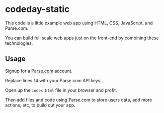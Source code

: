 # codeday-static

This code is a little example web app using HTML, CSS, JavaScript, and Parse.com.

You can build full scale web apps just on the front-end by combining these technologies.

## Usage

Signup for a [Parse.com](http://parse.com) account.

Replace lines 14 with your Parse.com API keys. 

Open up the `index.html` file in your browser and profit. 

Then add files and code using Parse.com to store users data, add more actions, etc, to build out your app.



